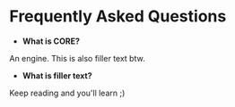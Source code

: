 # Frequently Asked Questions

- **What is CORE?**
  
An engine. This is also filler text btw.

- **What is filler text?**

Keep reading and you'll learn ;)